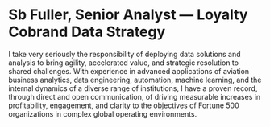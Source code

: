 # Sb Fuller, Senior Analyst — Loyalty Cobrand Data Strategy

I take very seriously the responsibility of deploying data solutions and analysis to bring agility, accelerated value, and strategic resolution to shared challenges. With experience in advanced applications of aviation business analytics, data engineering, automation, machine learning, and the internal dynamics of a diverse range of institutions, I have a proven record, through direct and open communication, of driving measurable increases in profitability, engagement, and clarity to the objectives of Fortune 500 organizations in complex global operating environments.
